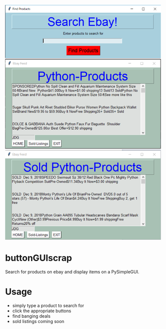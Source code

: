 ![alt text](https://github.com/jglatts/scrap-gui/blob/master/gui_ebay.png)
![alt text](https://github.com/jglatts/scrap-gui/blob/master/gui_products.png)
![alt text](https://github.com/jglatts/scrap-gui/blob/master/gui_sold.png)
# buttonGUIscrap
Search for products on ebay and display items on a PySimpleGUI.
# Usage
  - simply type a product to search for
  - click the appropriate buttons
  - find banging deals
  - sold listings coming soon


